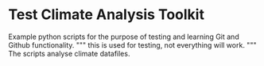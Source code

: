 # Test Climate Analysis Toolkit

Example python scripts for the purpose of testing and learning Git
and Github functionality.
"""
this is used for testing, not everything will work.
"""
The scripts analyse climate datafiles.
